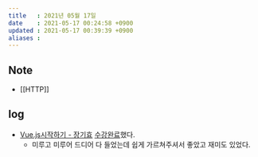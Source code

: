 ```yaml
---
title   : 2021년 05월 17일
date    : 2021-05-17 00:24:58 +0900
updated : 2021-05-17 00:39:39 +0900
aliases : 
---
```

## Note
- [[HTTP]]

## log 
- [Vue.js시작하기 - 장기효](https://inf.run/SwGd) [수강완료](https://www.inflearn.com/certificate/1940-324088-1794823)했다.  
	- 미루고 미루어 드디어 다 들었는데 쉽게 가르쳐주셔서 좋았고 재미도 있었다. 